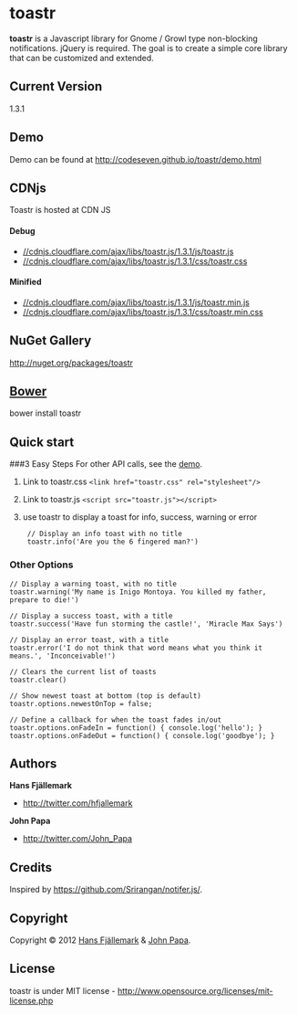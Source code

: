 # toastr
**toastr** is a Javascript library for Gnome / Growl type non-blocking notifications. jQuery is required. The goal is to create a simple core library that can be customized and extended.

## Current Version
1.3.1

## Demo
Demo can be found at http://codeseven.github.io/toastr/demo.html

## CDNjs
Toastr is hosted at CDN JS

#### Debug
- [//cdnjs.cloudflare.com/ajax/libs/toastr.js/1.3.1/js/toastr.js](//cdnjs.cloudflare.com/ajax/libs/toastr.js/1.3.1/js/toastr.js)
- [//cdnjs.cloudflare.com/ajax/libs/toastr.js/1.3.1/css/toastr.css](//cdnjs.cloudflare.com/ajax/libs/toastr.js/1.3.1/css/toastr.css)

#### Minified
- [//cdnjs.cloudflare.com/ajax/libs/toastr.js/1.3.1/js/toastr.min.js](//cdnjs.cloudflare.com/ajax/libs/toastr.js/1.3.1/js/toastr.min.js) 
- [//cdnjs.cloudflare.com/ajax/libs/toastr.js/1.3.1/css/toastr.min.css](//cdnjs.cloudflare.com/ajax/libs/toastr.js/1.3.1/css/toastr.min.css)


## NuGet Gallery
http://nuget.org/packages/toastr

## [Bower](http://bower.io/)
bower install toastr

## Quick start

###3 Easy Steps
For other API calls, see the [demo](http://codeseven.github.io/toastr/demo.html).

1. Link to toastr.css `<link href="toastr.css" rel="stylesheet"/>`

2. Link to toastr.js `<script src="toastr.js"></script>`

3. use toastr to display a toast for info, success, warning or error

		// Display an info toast with no title
		toastr.info('Are you the 6 fingered man?')

### Other Options
	// Display a warning toast, with no title
	toastr.warning('My name is Inigo Montoya. You killed my father, prepare to die!')
	
	// Display a success toast, with a title
	toastr.success('Have fun storming the castle!', 'Miracle Max Says')
	
	// Display an error toast, with a title
	toastr.error('I do not think that word means what you think it means.', 'Inconceivable!')
		
	// Clears the current list of toasts
	toastr.clear()

	// Show newest toast at bottom (top is default)
	toastr.options.newestOnTop = false;

	// Define a callback for when the toast fades in/out
	toastr.options.onFadeIn = function() { console.log('hello'); }
	toastr.options.onFadeOut = function() { console.log('goodbye'); }


## Authors
**Hans Fjällemark**

+ http://twitter.com/hfjallemark

**John Papa**

+ http://twitter.com/John_Papa

## Credits
Inspired by https://github.com/Srirangan/notifer.js/.


## Copyright
Copyright © 2012 [Hans Fjällemark](http://twitter.com/hfjallemark) & [John Papa](http://twitter.com/John_Papa).

## License 
toastr is under MIT license - http://www.opensource.org/licenses/mit-license.php
